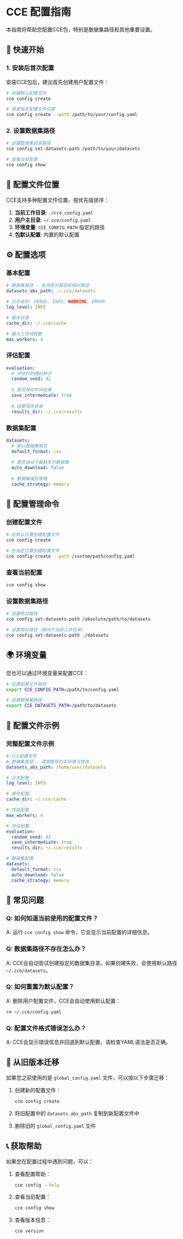 # CCE 配置指南

本指南将帮助您配置CCE包，特别是数据集路径和其他重要设置。

## 🚀 快速开始

### 1. 安装后首次配置

安装CCE包后，建议首先创建用户配置文件：

```bash
# 创建默认配置文件
cce config create

# 或者指定配置文件位置
cce config create --path /path/to/your/config.yaml
```

### 2. 设置数据集路径

```bash
# 设置数据集目录路径
cce config set-datasets-path /path/to/your/datasets

# 查看当前配置
cce config show
```

## 📁 配置文件位置

CCE支持多种配置文件位置，按优先级排序：

1. **当前工作目录**: `./cce_config.yaml`
2. **用户主目录**: `~/.cce/config.yaml`
3. **环境变量**: `CCE_CONFIG_PATH` 指定的路径
4. **包默认配置**: 内置的默认配置

## ⚙️ 配置选项

### 基本配置

```yaml
# 数据集路径 - 支持绝对路径和相对路径
datasets_abs_path: ~/.cce/datasets

# 日志级别: DEBUG, INFO, WARNING, ERROR
log_level: INFO

# 缓存目录
cache_dir: ~/.cce/cache

# 最大工作线程数
max_workers: 4
```

### 评估配置

```yaml
evaluation:
  # 评估时的随机种子
  random_seed: 42
  
  # 是否保存中间结果
  save_intermediate: true
  
  # 结果保存目录
  results_dir: ~/.cce/results
```

### 数据集配置

```yaml
datasets:
  # 默认数据集格式
  default_format: csv
  
  # 是否自动下载缺失的数据集
  auto_download: false
  
  # 数据集缓存策略
  cache_strategy: memory
```

## 🔧 配置管理命令

### 创建配置文件

```bash
# 在默认位置创建配置文件
cce config create

# 在指定位置创建配置文件
cce config create --path /custom/path/config.yaml
```

### 查看当前配置

```bash
cce config show
```

### 设置数据集路径

```bash
# 设置绝对路径
cce config set-datasets-path /absolute/path/to/datasets

# 设置相对路径（相对于当前工作目录）
cce config set-datasets-path ./datasets
```

## 🌍 环境变量

您也可以通过环境变量来配置CCE：

```bash
# 设置配置文件路径
export CCE_CONFIG_PATH=/path/to/config.yaml

# 设置数据集路径
export CCE_DATASETS_PATH=/path/to/datasets
```

## 📝 配置文件示例

### 完整配置文件示例

```yaml
# CCE配置文件
# 数据集路径 - 请根据您的实际情况修改
datasets_abs_path: /home/user/datasets

# 日志配置
log_level: INFO

# 缓存配置
cache_dir: ~/.cce/cache

# 性能配置
max_workers: 4

# 评估配置
evaluation:
  random_seed: 42
  save_intermediate: true
  results_dir: ~/.cce/results

# 数据集配置
datasets:
  default_format: csv
  auto_download: false
  cache_strategy: memory
```

## 🚨 常见问题

### Q: 如何知道当前使用的配置文件？

A: 运行 `cce config show` 命令，它会显示当前配置的详细信息。

### Q: 数据集路径不存在怎么办？

A: CCE会自动尝试创建指定的数据集目录。如果创建失败，会使用默认路径 `~/.cce/datasets`。

### Q: 如何重置为默认配置？

A: 删除用户配置文件，CCE会自动使用默认配置：

```bash
rm ~/.cce/config.yaml
```

### Q: 配置文件格式错误怎么办？

A: CCE会显示错误信息并回退到默认配置。请检查YAML语法是否正确。

## 🔄 从旧版本迁移

如果您之前使用的是 `global_config.yaml` 文件，可以按以下步骤迁移：

1. 创建新的配置文件：
   ```bash
   cce config create
   ```

2. 将旧配置中的 `datasets_abs_path` 复制到新配置文件中

3. 删除旧的 `global_config.yaml` 文件

## 📞 获取帮助

如果您在配置过程中遇到问题，可以：

1. 查看配置帮助：
   ```bash
   cce config --help
   ```

2. 查看当前配置：
   ```bash
   cce config show
   ```

3. 查看版本信息：
   ```bash
   cce version
   ```